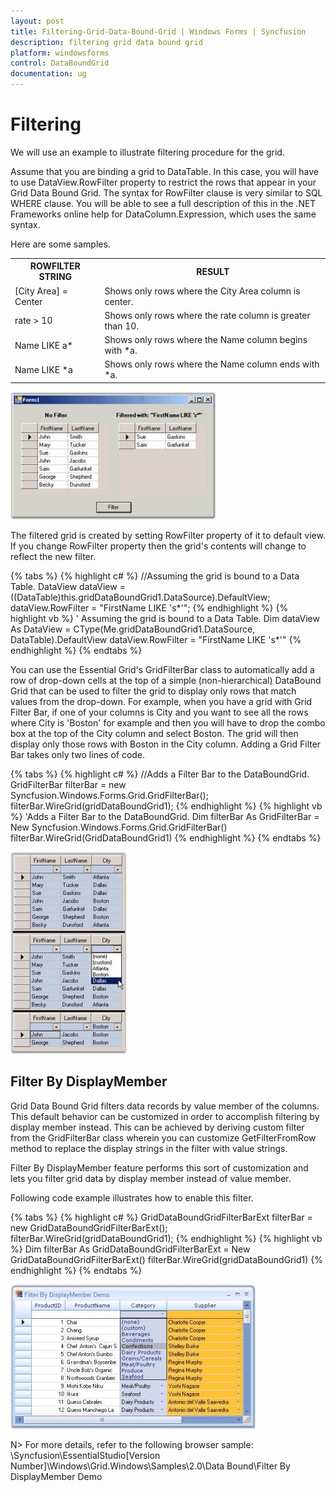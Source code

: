 ```yaml
---
layout: post
title: Filtering-Grid-Data-Bound-Grid | Windows Forms | Syncfusion
description: filtering grid data bound grid
platform: windowsforms
control: DataBoundGrid
documentation: ug
---
```


# Filtering 

We will use an example to illustrate filtering procedure for the grid.

Assume that you are binding a grid to DataTable. In this case, you will have to use DataView.RowFilter property to restrict the rows that appear in your Grid Data Bound Grid. The syntax for RowFilter clause is very similar to SQL WHERE clause. You will be able to see a full description of this in the .NET Frameworks online help for DataColumn.Expression, which uses the same syntax. 

Here are some samples.



<table>
<tr>
<th>
ROWFILTER STRING</th><th>
RESULT</th></tr>
<tr>
<td>
[City Area] = Center</td><td>
Shows only rows where the City Area column is center.</td></tr>
<tr>
<td>
rate > 10</td><td>
Shows only rows where the rate column is greater than 10.</td></tr>
<tr>
<td>
Name LIKE a*</td><td>
Shows only rows where the Name column begins with *a.</td></tr>
<tr>
<td>
Name LIKE *a</td><td>
Shows only rows where the Name column ends with *a.</td></tr>
</table>

![](Filtering-Grid-Data-Bound-Grid_images/Filtering-Grid-Data-Bound-Grid_img1.jpeg)





The filtered grid is created by setting RowFilter property of it to default view. If you change RowFilter property then the grid's contents will change to reflect the new filter. 


{% tabs %}
{% highlight c# %}
//Assuming the grid is bound to a Data Table.
DataView dataView = ((DataTable)this.gridDataBoundGrid1.DataSource).DefaultView;
dataView.RowFilter = "FirstName LIKE 's*'";
{% endhighlight  %}
{% highlight vb %}
' Assuming the grid is bound to a Data Table.
Dim dataView As DataView = CType(Me.gridDataBoundGrid1.DataSource, DataTable).DefaultView
dataView.RowFilter = "FirstName LIKE 's*'"
{% endhighlight %}
{% endtabs %}

You can use the Essential Grid's GridFilterBar class to automatically add a row of drop-down cells at the top of a simple (non-hierarchical) DataBound Grid that can be used to filter the grid to display only rows that match values from the drop-down. For example, when you have a grid with Grid Filter Bar, if one of your columns is City and you want to see all the rows where City is 'Boston' for example and then you will have to drop the combo box at the top of the City column and select Boston. The grid will then display only those rows with Boston in the City column. Adding a Grid Filter Bar takes only two lines of code. 

{% tabs %}
{% highlight c# %}
//Adds a Filter Bar to the DataBoundGrid.
GridFilterBar filterBar = new Syncfusion.Windows.Forms.Grid.GridFilterBar();
filterBar.WireGrid(gridDataBoundGrid1);
{% endhighlight %}
{% highlight vb %}
'Adds a Filter Bar to the DataBoundGrid.
Dim filterBar As GridFilterBar = New Syncfusion.Windows.Forms.Grid.GridFilterBar()
filterBar.WireGrid(GridDataBoundGrid1)
{% endhighlight  %}
{% endtabs %}

![](Filtering-Grid-Data-Bound-Grid_images/Filtering-Grid-Data-Bound-Grid_img2.jpeg)



## Filter By DisplayMember

Grid Data Bound Grid filters data records by value member of the columns. This default behavior can be customized in order to accomplish filtering by display member instead. This can be achieved by deriving custom filter from the GridFilterBar class wherein you can customize GetFilterFromRow method to replace the display strings in the filter with value strings.

Filter By DisplayMember feature performs this sort of customization and lets you filter grid data by display member instead of value member. 

Following code example illustrates how to enable this filter.

{% tabs %}
{% highlight c# %}
GridDataBoundGridFilterBarExt filterBar = new GridDataBoundGridFilterBarExt();
filterBar.WireGrid(gridDataBoundGrid1);
{% endhighlight  %}
{% highlight vb %}
Dim filterBar As GridDataBoundGridFilterBarExt = New GridDataBoundGridFilterBarExt()
filterBar.WireGrid(gridDataBoundGrid1)
{% endhighlight  %}
{% endtabs %}

![](Filtering-Grid-Data-Bound-Grid_images/Filtering-Grid-Data-Bound-Grid_img3.jpeg) 



N> For more details, refer to the following browser sample: <Install Location>\Syncfusion\EssentialStudio\[Version Number]\Windows\Grid.Windows\Samples\2.0\Data Bound\Filter By DisplayMember Demo

